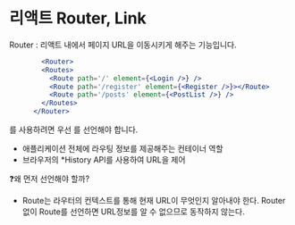 # 리액트 Router, Link

Router : 리액트 내에서 페이지 URL을 이동시키게 해주는 기능입니다.

```jsx
 		<Router>
        <Routes>
          <Route path='/' element={<Login />} />
          <Route path='/register' element={<Register />}></Route>
          <Route path='/posts' element={<PostList />} />
        </Routes>
      </Router>
```

<Route>를 사용하려면 우선 <Router> <Routes>를 선언해야 합니다.

<Router> 

- 애플리케이션 전체에 라우팅 정보를 제공해주는 컨테이너 역할
- 브라우저의 *History API를 사용하여 URL을 제어

<aside>
❓왜 먼저 선언해야 할까?

- Route는 라우터의 컨텍스트를 통해 현재 URL이 무엇인지 알아내야 한다. Router 없이 Route를 선언하면 URL정보를 알 수 없으므로 동작하지 않는다.
</aside>
